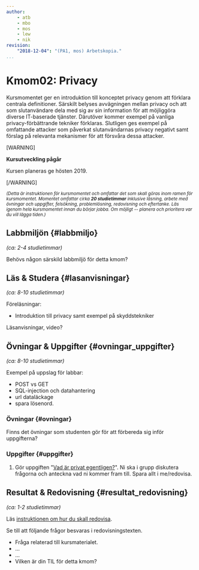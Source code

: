 ```yaml
---
author:
    - atb
    - mbo
    - mos
    - lew
    - nik
revision:
    "2018-12-04": "(PA1, mos) Arbetskopia."
...
```

Kmom02: Privacy
==================================

Kursmomentet ger en introduktion till konceptet privacy genom att förklara centrala definitioner. Särskilt belyses avvägningen mellan privacy och att som slutanvändare dela med sig av sin information för att möjliggöra diverse IT-baserade tjänster. Därutöver kommer exempel på vanliga privacy-förbättrande tekniker förklaras. Slutligen ges exempel på omfattande attacker som påverkat slutanvändarnas privacy negativt samt förslag på relevanta mekanismer för att försvåra dessa attacker.

[WARNING]

**Kursutveckling pågår**

Kursen planeras ge hösten 2019.

[/WARNING]



<!--more-->

<small><i>(Detta är instruktionen för kursmomentet och omfattar det som skall göras inom ramen för kursmomentet. Momentet omfattar cirka **20 studietimmar** inklusive läsning, arbete med övningar och uppgifter, felsökning, problemlösning, redovisning och eftertanke. Läs igenom hela kursmomentet innan du börjar jobba. Om möjligt -- planera och prioritera var du vill lägga tiden.)</i></small>



Labbmiljön  {#labbmiljo}
---------------------------------

*(ca: 2-4 studietimmar)*

Behövs någon särskild labbmiljö för detta kmom?



Läs &amp; Studera  {#lasanvisningar}
---------------------------------

*(ca: 8-10 studietimmar)*

Föreläsningar:
- Introduktion till privacy samt exempel på skyddstekniker

Läsanvisningar, video?



Övningar & Uppgifter  {#ovningar_uppgifter}
-------------------------------------------

*(ca: 8-10 studietimmar)*

Exempel på uppslag för labbar:

* POST vs GET
* SQL-injection och datahantering
* url dataläckage
* spara lösenord.



### Övningar {#ovningar}

Finns det övningar som studenten gör för att förbereda sig inför uppgifterna?



### Uppgifter {#uppgifter}

<!-- Finns det uppgifter som skall utföras och redovisas? -->

1. Gör uppgiften "[Vad är privat egentligen?](uppgift/diskussion-vad-ar-privat-egentligen)". Ni ska i grupp diskutera frågorna och anteckna vad ni kommer fram till. Spara allt i me/redovisa.


Resultat & Redovisning  {#resultat_redovisning}
-----------------------------------------------

*(ca: 1-2 studietimmar)*

Läs [instruktionen om hur du skall redovisa](./../redovisa).

Se till att följande frågor besvaras i redovisningstexten.

* Fråga relaterad till kursmaterialet.
* ...
* ...
* Vilken är din TIL för detta kmom?
